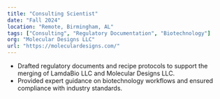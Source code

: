 ```yaml
---
title: "Consulting Scientist"
date: "Fall 2024"
location: "Remote, Birmingham, AL"
tags: ["Consulting", "Regulatory Documentation", "Biotechnology"]
org: "Molecular Designs LLC"
url: "https://moleculardesigns.com/"
---
```


- Drafted regulatory documents and recipe protocols to support the merging of LamdaBio LLC and Molecular Designs LLC. 
- Provided expert guidance on biotechnology workflows and ensured compliance with industry standards.
